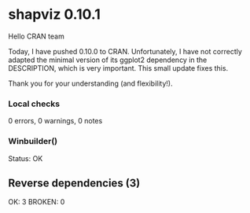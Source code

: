 # shapviz 0.10.1

Hello CRAN team

Today, I have pushed 0.10.0 to CRAN. Unfortunately, I have not correctly adapted the minimal version of its
ggplot2 dependency in the DESCRIPTION, which is very important. This small update fixes this.

Thank you for your understanding (and flexibility!).

### Local checks

0 errors, 0 warnings, 0 notes

### Winbuilder()

Status: OK

## Reverse dependencies (3)

OK: 3 
BROKEN: 0
